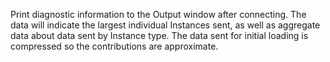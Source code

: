 Print diagnostic information to the Output window after connecting. The
data will indicate the largest individual Instances sent, as well as
aggregate data about data sent by Instance type. The data sent for initial
loading is compressed so the contributions are approximate.